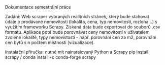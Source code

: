 Dokumentace semestrální práce

Zadání: Web scraper vybraných realitních stránek, který bude stahovat údaje o prodávané nemovitosti (lokalita, cena, typ nemovitosti, rozloha...) s využitím frameworku Scrapy. Získaná data bude exportovat do souborů .csv formátu. Aplikace poté bude porovnávat ceny nemovitostí v uživatelem zvolené lokalitě, typy nemovistostí - např. porovnání cen za m2, porovnání cen bytů s n počtem místností  (vizualizace).

Instalační příručka: 
 nutné mít nainstalovaný Python a Scrapy
 pip install scrapy / conda install -c conda-forge scrapy

